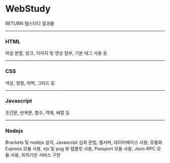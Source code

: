 # WebStudy  
RETURN 웹스터디 결과물   

--------------------

### HTML   
파일 분할, 링크, 이미지 및 영상 첨부, 기본 태그 사용 등   

----------------------
### CSS     
색상, 정렬, 여백, 그리드 등   

----------------------
### Javascript  
조건문, 반복문, 함수, 객체, 배열 등   

----------------------
### Nodejs   
Brackets 및 nodejs 설치, Javascript 심화 문법, 웹서버, 데이터베이스 사용, 모듈화
Express 모듈 사용, ejs 및 pug 뷰 템플릿 사용, Passport 모듈 사용, Json-RPC 모듈 사용, 위치기반 서비스 구현 
